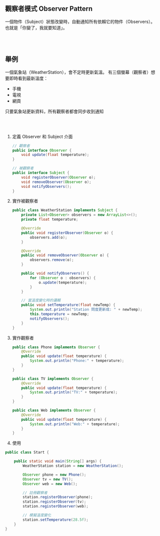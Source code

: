 ## 觀察者模式 Observer Pattern

一個物件（Subject）狀態改變時，自動通知所有依賴它的物件（Observers）。
也就是「你變了，我就要知道」。

<br/>

<br/>

## 舉例
一個氣象站（WeatherStation），會不定時更新氣溫。
有三個螢幕（觀察者）想要即時看到最新溫度：

- 手機
- 電視
- 網頁

只要氣象站更新資料，所有觀察者都會同步收到通知

<br/>

<br/>

1. 定義 Observer 和 Subject 介面

    ```java
    // 觀察者
    public interface Observer {
        void update(float temperature);
    }
    ```

    ```java
    // 被觀察者
    public interface Subject {
        void registerObserver(Observer o);
        void removeObserver(Observer o);
        void notifyObservers();
    }
    ```

2. 實作被觀察者

    ```java
    public class WeatherStation implements Subject {
        private List<Observer> observers = new ArrayList<>();
        private float temperature;

        @Override
        public void registerObserver(Observer o) {
            observers.add(o);
        }

        @Override
        public void removeObserver(Observer o) {
            observers.remove(o);
        }

        public void notifyObservers() {
            for (Observer o : observers) {
                o.update(temperature);
            }
        }

        // 當溫度變化時的邏輯
        public void setTemperature(float newTemp) {
            System.out.println("Station 問度更新成: " + newTemp);
            this.temperature = newTemp;
            notifyObservers();
        }
    }
    ```

3. 實作觀察者

    ```java
    public class Phone implements Observer {
        @Override
        public void update(float temperature) {
            System.out.println("Phone:" + temperature);
        }
    }

    public class TV implements Observer {
        @Override
        public void update(float temperature) {
            System.out.println("TV:" + temperature);
        }
    }

    public class Web implements Observer {
        @Override
        public void update(float temperature) {
            System.out.println("Web:" + temperature);
        }
    }
    ```

4. 使用
```java
public class Start {

    public static void main(String[] args) {
        WeatherStation station = new WeatherStation();

        Observer phone = new Phone();
        Observer tv = new TV();
        Observer web = new Web();

        // 註冊觀察者
        station.registerObserver(phone);
        station.registerObserver(tv);
        station.registerObserver(web);

        // 模擬溫度變化
        station.setTemperature(28.5f);
    }
}
```
